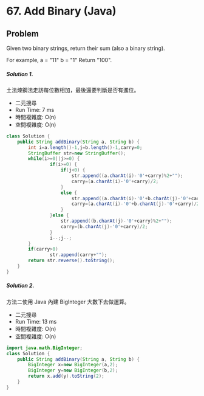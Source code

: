 #  67. Add Binary (Java)

## Problem

Given two binary strings, return their sum (also a binary string).

For example,
a = "11"
b = "1"
Return "100".

##### Solution 1.

土法煉鋼法走訪每位數相加，最後還要判斷是否有進位。

- 二元搜尋
- Run Time: 7 ms
- 時間複雜度: O(n)
- 空間複雜度: O(n)

```java
class Solution {
    public String addBinary(String a, String b) {
        int i=a.length()-1,j=b.length()-1,carry=0;
        StringBuffer str=new StringBuffer();
        while(i>=0||j>=0) {
        		if(i>=0) {
        			if(j<0) {
        				str.append((a.charAt(i)-'0'+carry)%2+"");
        				carry=(a.charAt(i)-'0'+carry)/2;
        			}
        			else {
        				str.append((a.charAt(i)-'0'+b.charAt(j)-'0'+carry)%2+"");
        				carry=(a.charAt(i)-'0'+b.charAt(j)-'0'+carry)/2;
        			}
        		}else {
    				str.append((b.charAt(j)-'0'+carry)%2+"");
    				carry=(b.charAt(j)-'0'+carry)/2;
    			}
        		i--;j--;
        }	
        if(carry>0)
        		str.append(carry+"");
        return str.reverse().toString();
    }
}
```

##### Solution 2.

方法二使用 Java 內建 BigInteger 大數下去做運算。

- 二元搜尋
- Run Time: 13 ms
- 時間複雜度: O(n)
- 空間複雜度: O(n)

```java
import java.math.BigInteger;
class Solution {
    public String addBinary(String a, String b) {
        BigInteger x=new BigInteger(a,2);
        BigInteger y=new BigInteger(b,2);
        return x.add(y).toString(2);
    }
}
```
